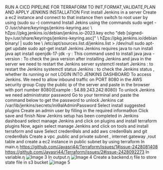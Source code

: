 RUN A CICD PIPELINE FOR TERRAFORM TO INIT,FORMAT,VALIDATE,PLAN AND APPLY
JENKINS INSTALLATION 
First install Jenkins in a server 
Create a ec2 instance and connect to that instance then switch to root user by using (sudo su –) command
Install Jekins using the commands
sudo wget -O /usr/share/keyrings/jenkins-keyring.asc \ 
 hƩps://pkg.jenkins.io/debian/jenkins.io-2023.key 
echo "deb [signed-by=/usr/share/keyrings/jenkins-keyring.asc]" \ 
 hƩps://pkg.jenkins.io/debian binary/ | sudo tee \ 
 /etc/apt/sources.list.d/jenkins.list > /dev/null 
sudo apt-get update 
sudo apt-get install Jenkins 
Jenkins requires java to run
install java
apt install openjdk-17-jdk -y : This command used to install java 
java -version : To check the java version 
after installing Jenkins and java in the server we need to restart the Jenkins server 
systemctl restart Jenkins : to restart the Jenkins 
systemctl status Jenkins : to check the Jenkins status , whether its running or not
LOGIN INTO JENKINS DASHBOARD 
To access Jenkins. We need to allow inbound traffic on PORT 8080 in the AWS security group
Copy the public ip of the server and paste in the browser with port number 8080{Example : 54.89.243.242:8080} 
To unlock Jenkins we need administrator password
Go to your terminal and paste the command below to get the password to unlock Jenkins 
cat /var/lib/jenkins/secrets/iniƟalAdminPassword
Select install suggested plugins 
Create an admin user by filling in the required informaƟon
Click save and finish
Now Jenkins setup has been completed
in Jenkins dashboard select manage Jenkins and click on plugins and install terraform plugins
Now, again select manage Jenkins and click on tools and install terraform and save
Select credenƟals and add aws credenƟals and git credenƟals
Create a vpc ,public and private subnet , internet gateway ,rout table and create a ec2 
instance in public subnet by using terraform
In main.ƞ
https://github.com/Jayasri44/Terraform/issues/1#issue-2428081408
https://github.com/Jayasri44/Terraform/issues/2#issue-2428092273
In variable.ƞ
![Image 3](https://github.com/user-attachments/assets/d58f8ffe-826c-4d8d-b811-474ce7ae4fa2)
In output.ƞ
![Image  4](https://github.com/user-attachments/assets/7bd82136-5dca-434c-9d58-9536c99734b6)
Create a backend.ƞ file to store state file in s3 bucket
![image 5](https://github.com/user-attachments/assets/77145e5e-d3f6-445c-963f-a180e2114700)
